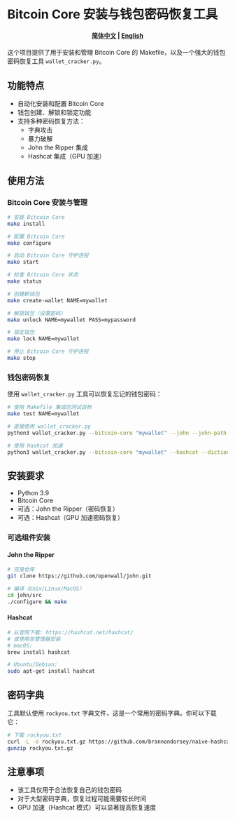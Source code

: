 # Bitcoin Core 安装与钱包密码恢复工具

<h4 align="center">
<p>
<a href="https://github.com/xzqxnet0990/btcracker/tree/main/README.md">简体中文</a> |
<a href="https://github.com/xzqxnet0990/btcracker/tree/main/README_EN.md">English</a> 
</p>
</h4>

这个项目提供了用于安装和管理 Bitcoin Core 的 Makefile，以及一个强大的钱包密码恢复工具 `wallet_cracker.py`。

## 功能特点

- 自动化安装和配置 Bitcoin Core
- 钱包创建、解锁和锁定功能
- 支持多种密码恢复方法：
  - 字典攻击
  - 暴力破解
  - John the Ripper 集成
  - Hashcat 集成（GPU 加速）

## 使用方法

### Bitcoin Core 安装与管理

```bash
# 安装 Bitcoin Core
make install

# 配置 Bitcoin Core
make configure

# 启动 Bitcoin Core 守护进程
make start

# 检查 Bitcoin Core 状态
make status

# 创建新钱包
make create-wallet NAME=mywallet

# 解锁钱包（设置密码）
make unlock NAME=mywallet PASS=mypassword

# 锁定钱包
make lock NAME=mywallet

# 停止 Bitcoin Core 守护进程
make stop
```

### 钱包密码恢复

使用 `wallet_cracker.py` 工具可以恢复忘记的钱包密码：

```bash
# 使用 Makefile 集成的测试目标
make test NAME=mywallet

# 直接使用 wallet_cracker.py
python3 wallet_cracker.py --bitcoin-core "mywallet" --john --john-path ./john --dictionary rockyou.txt

# 使用 Hashcat 加速
python3 wallet_cracker.py --bitcoin-core "mywallet" --hashcat --dictionary rockyou.txt
```

## 安装要求

- Python 3.9
- Bitcoin Core
- 可选：John the Ripper（密码恢复）
- 可选：Hashcat（GPU 加速密码恢复）

### 可选组件安装

#### John the Ripper

```bash
# 克隆仓库
git clone https://github.com/openwall/john.git

# 编译（Unix/Linux/MacOS）
cd john/src
./configure && make
```

#### Hashcat

```bash
# 从官网下载: https://hashcat.net/hashcat/
# 或使用包管理器安装
# macOS:
brew install hashcat

# Ubuntu/Debian:
sudo apt-get install hashcat
```

## 密码字典

工具默认使用 `rockyou.txt` 字典文件，这是一个常用的密码字典。你可以下载它：

```bash
# 下载 rockyou.txt
curl -L -o rockyou.txt.gz https://github.com/brannondorsey/naive-hashcat/releases/download/data/rockyou.txt.gz
gunzip rockyou.txt.gz
```

## 注意事项

- 该工具仅用于合法恢复自己的钱包密码
- 对于大型密码字典，恢复过程可能需要较长时间
- GPU 加速（Hashcat 模式）可以显著提高恢复速度